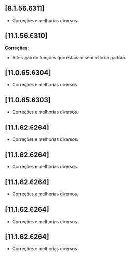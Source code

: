 ﻿## [8.1.56.6311]

* Corre&ccedil;&otilde;es e melhorias diversos.

## [11.1.56.6310]

**Correções:**

- Alteração de funções que estavam sem retorno padrão.

## [11.0.65.6304]

* Corre&ccedil;&otilde;es e melhorias diversos.

## [11.0.65.6303]

* Corre&ccedil;&otilde;es e melhorias diversos.

## [11.1.62.6264]

* Corre&ccedil;&otilde;es e melhorias diversos.

## [11.1.62.6264]

* Corre&ccedil;&otilde;es e melhorias diversos.

## [11.1.62.6264]

* Corre&ccedil;&otilde;es e melhorias diversos.

## [11.1.62.6264]

* Corre&ccedil;&otilde;es e melhorias diversos.

## [11.1.62.6264]

* Corre&ccedil;&otilde;es e melhorias diversos.











